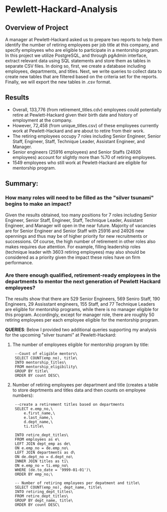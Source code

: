 # Pewlett-Hackard-Analysis

## Overview of Project

A manager at Pewlett-Hackard asked us to prepare two reports to help them identify the number of retiring employees per job title at this company, and specify employees who are eligible to participate in a mentorship program. In this project we utilize PostgreSQL, and through pgAdmin interface, extract relevant data using SQL statements and store them as tables in separate CSV files. In doing so, first, we create a database including employees, departments, and titles. Next, we write queries to collect data to create new tables that are filtered based on the criteria set for the reports. Finally, we will export the new tables in .csv format.

## Results

- Overall, 133,776 (from retirement_titles.cdv) employees could potentially retire at Pewlett-Hackard given their birth date and history of employment at the company.
- However, 72,458 (from unique_titles.csv) of these employees currently work at Pewlett-Hackard and are about to retire from their work.
- The retiring employees occupy 7 roles including Senior Engineer, Senior Staff, Engineer, Staff, Technique Leader, Assistant Engineer, and Manager.
- Senior engineers (25916 employees) and Senior Staffs (24926 employees) account for slightly more than %70 of retiring employees.
- 1549 employees who still work at Pewlett-Hackard are eligible for mentorship program.

## Summary: 

### How many roles will need to be filled as the "silver tsunami" begins to make an impact?

Given the results obtained, too many positions for 7 roles including Senior Engineer, Senior Staff, Engineer, Staff, Technique Leader, Assistant Engineer, and Manager will open in the near future. Majority of vacancies are for Senior Engineer and Senior Staff with 25916 and 24926 new opennings and thus may be of higher priority for new recruitments or successions. Of course, the high number of retirement in other roles also makes requires due attention. For example, filling leadership roles (technique leader with 3603 retiring employees) may also should be considered as a priority given the impact these roles have on firm performance.


### Are there enough qualified, retirement-ready employees in the departments to mentor the next generation of Pewlett Hackard employees?

The results show that there are 529 Senior Engineers, 569 Seniro Staff, 190 Engineers, 29 Assisstant engineers, 155 Staff, and 77 Technique Leaders are eligible for mentorship programs, while there is no manager eligible for this program. Accordingly, except for manager role, there are roughly 50 retiring employees per each employee eligible for the mentorship program.


**QUERIES**: Below I provided two additional queries supporting my analysis for the upcoming "silver tsunami" at Pewlett-Hackard:

1. The number of employees eligible for mentorship program by title:

		--Count of eligible mentors\
		SELECT COUNT(emp_no), title\
		INTO mentorship_titles\
		FROM mentorship_eligibility\
		GROUP BY title\
		ORDER BY count DESC\

2. Number of retiring employees per department and title (creates a table to store deprtments and titles data and then counts on employee numbers):

		--create a retirement titles based on departments
		SELECT e.emp_no,\
			e.first_name,\
			e.last_name,\
			d.dept_name,\
			ti.title\

		INTO retire_dept_titles\
		FROM employees as e\
		LEFT JOIN dept_emp as de\
		ON e.emp_no = de.emp_no\
		LEFT JOIN departments as d\
		ON de.dept_no = d.dept_no\
		INNER JOIN titles as ti\
		ON e.emp_no = ti.emp_no\
		WHERE (de.to_date = '9999-01-01')\
		ORDER BY emp_no;\

		-- Number of retiring employees per depatment and title\
		SELECT COUNT(emp_no), dept_name, title\
		INTO retiring_dept_titles\
		FROM retire_dept_titles\
		GROUP BY dept_name, title\
		ORDER BY count DESC\


